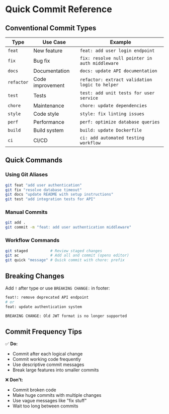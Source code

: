 # Quick Commit Reference

## Conventional Commit Types

| Type | Use Case | Example |
|------|----------|---------|
| `feat` | New feature | `feat: add user login endpoint` |
| `fix` | Bug fix | `fix: resolve null pointer in auth middleware` |
| `docs` | Documentation | `docs: update API documentation` |
| `refactor` | Code improvement | `refactor: extract validation logic to helper` |
| `test` | Tests | `test: add unit tests for user service` |
| `chore` | Maintenance | `chore: update dependencies` |
| `style` | Code style | `style: fix linting issues` |
| `perf` | Performance | `perf: optimize database queries` |
| `build` | Build system | `build: update Dockerfile` |
| `ci` | CI/CD | `ci: add automated testing workflow` |

## Quick Commands

### Using Git Aliases
```bash
git feat "add user authentication"
git fix "resolve database timeout"
git docs "update README with setup instructions"
git test "add integration tests for API"
```

### Manual Commits
```bash
git add .
git commit -m "feat: add user authentication middleware"
```

### Workflow Commands
```bash
git staged          # Review staged changes
git ac              # Add all and commit (opens editor)
git quick "message" # Quick commit with chore: prefix
```

## Breaking Changes

Add `!` after type or use `BREAKING CHANGE:` in footer:
```bash
feat!: remove deprecated API endpoint
# or
feat: update authentication system

BREAKING CHANGE: Old JWT format is no longer supported
```

## Commit Frequency Tips

✅ **Do:**
- Commit after each logical change
- Commit working code frequently
- Use descriptive commit messages
- Break large features into smaller commits

❌ **Don't:**
- Commit broken code
- Make huge commits with multiple changes
- Use vague messages like "fix stuff"
- Wait too long between commits 